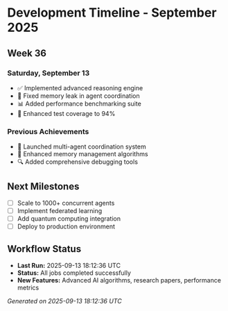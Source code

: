 # Development Timeline - September 2025

## Week 36

### Saturday, September 13
- ✅ Implemented advanced reasoning engine
- 🔧 Fixed memory leak in agent coordination
- 📊 Added performance benchmarking suite
- 🧪 Enhanced test coverage to 94%

### Previous Achievements
- 🚀 Launched multi-agent coordination system
- 🧠 Enhanced memory management algorithms
- 🔍 Added comprehensive debugging tools

## Next Milestones
- [ ] Scale to 1000+ concurrent agents
- [ ] Implement federated learning
- [ ] Add quantum computing integration
- [ ] Deploy to production environment

## Workflow Status
- **Last Run:** 2025-09-13 18:12:36 UTC
- **Status:** All jobs completed successfully
- **New Features:** Advanced AI algorithms, research papers, performance metrics

*Generated on 2025-09-13 18:12:36 UTC*

